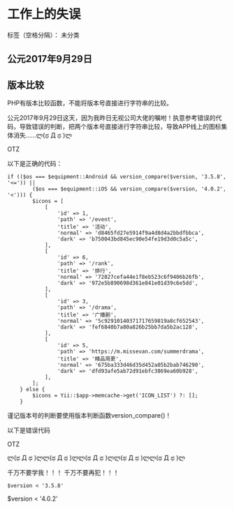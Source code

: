﻿# 工作上的失误

标签（空格分隔）： 未分类

公元2017年9月29日
--------------

版本比较
----

PHP有版本比较函数，不能将版本号直接进行字符串的比较。

公元2017年9月29日这天，因为我昨日无视公司大佬的嘱咐！执意参考错误的代码，导致错误的判断，把两个版本号直接进行字符串比较，导致APP线上的图标集体消失......ლ(ಥ Д ಥ )ლ

OTZ

以下是正确的代码：

    if (($os === $equipment::Android && version_compare($version, '3.5.8', '<=')) ||
            ($os === $equipment::iOS && version_compare($version, '4.0.2', '<'))) {
            $icons = [
                [
                    'id' => 1,
                    'path' => '/event',
                    'title' => '活动',
                    'normal' => 'd8465fd27e5914f9a4d8d4a2bbdfbbca',
                    'dark' => 'b750043bd845ec90e54fe19d3d0c5a5c',
                ],
                [
                    'id' => 6,
                    'path' => '/rank',
                    'title' => '排行',
                    'normal' => '72827cefa44e1f8eb523c6f9406b26fb',
                    'dark' => '972e5b890698d361e841e01d39c6e5dd',
                ],
                [
                    'id' => 3,
                    'path' => '/drama',
                    'title' => '广播剧',
                    'normal' => '5c92910140371717659819a8cf652543',
                    'dark' => 'fef6840b7a80a826b25bb7da5b2ac128',
                ],
                [
                    'id' => 5,
                    'path' => 'https://m.missevan.com/summerdrama',
                    'title' => '精品周更',
                    'normal' => '675ba333d46d35d452a05b2bab746290',
                    'dark' => 'dfd93afe5ab72d91ebfc3869ea60b928',
                ],
            ];
        } else {
            $icons = Yii::$app->memcache->get('ICON_LIST') ?: [];
        }


谨记版本号的判断要使用版本判断函数version_compare()！

以下是错误代码

OTZ

ლ(ಥ Д ಥ )ლლ(ಥ Д ಥ )ლლ(ಥ Д ಥ )ლლ(ಥ Д ಥ )ლლ(ಥ Д ಥ )ლ

千万不要学我！！！
千万不要再犯！！！

    $version < '3.5.8'
$version < '4.0.2'



